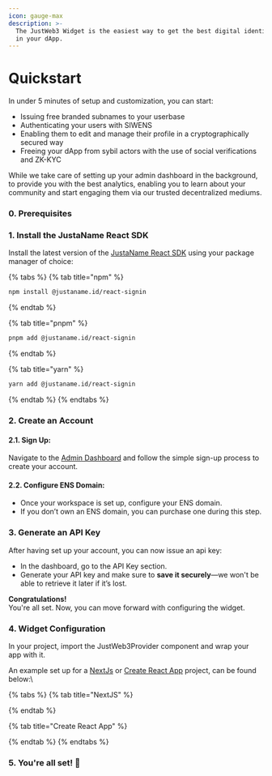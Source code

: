 ```yaml
---
icon: gauge-max
description: >-
  The JustWeb3 Widget is the easiest way to get the best digital identity suite
  in your dApp.
---
```


# Quickstart

In under 5 minutes of setup and customization, you can start:

* Issuing free branded subnames to your userbase
* Authenticating your users with SIWENS
* Enabling them to edit and manage their profile in a cryptographically secured way
* Freeing your dApp from sybil actors with the use of social verifications and ZK-KYC

While we take care of setting up your admin dashboard in the background, to provide you with the best analytics, enabling you to learn about your community and start engaging them via our trusted decentralized mediums.

### 0. Prerequisites



### 1. Install the JustaName React SDK

Install the latest version of the [JustaName React SDK](https://www.npmjs.com/package/@justaname.id/react-signin) using your package manager of choice:

{% tabs %}
{% tab title="npm" %}
```bash
npm install @justaname.id/react-signin
```
{% endtab %}

{% tab title="pnpm" %}
```bash
pnpm add @justaname.id/react-signin
```
{% endtab %}

{% tab title="yarn" %}
```bash
yarn add @justaname.id/react-signin
```
{% endtab %}
{% endtabs %}

### 2. Create an Account

#### 2.1. Sign Up:

Navigate to the [Admin Dashboard](https://dashboard.justaname.id/) and follow the simple sign-up process to create your account.

#### 2.2. Configure ENS Domain:

* Once your workspace is set up, configure your ENS domain.
* If you don’t own an ENS domain, you can purchase one during this step.

### 3. Generate an API Key

After having set up your account, you can now issue an api key:

* In the dashboard, go to the API Key section.
* Generate your API key and make sure to **save it securely**—we won't be able to retrieve it later if it’s lost.

**Congratulations!**\
You're all set. Now, you can move forward with configuring the widget.

### 4. Widget Configuration

In your project, import the JustWeb3Provider component and wrap your app with it.

An example set up for a [NextJs](https://nextjs.org/) or [Create React App](https://create-react-app.dev/) project, can be found below:\


{% tabs %}
{% tab title="NextJS" %}

{% endtab %}

{% tab title="Create React App" %}

{% endtab %}
{% endtabs %}



### 5. You're all set!  🎉

